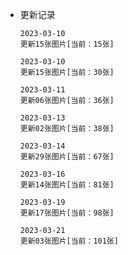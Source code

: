 * 更新记录

    ```
    2023-03-10
    更新15张图片[当前：15张]
    ```

    ```
    2023-03-10
    更新15张图片[当前：30张]
    ```

    ```
    2023-03-11
    更新06张图片[当前：36张]
    ```

    ```
    2023-03-13
    更新02张图片[当前：38张]
    ```

    ```
    2023-03-14
    更新29张图片[当前：67张]
    ```

    ```
    2023-03-16
    更新14张图片[当前：81张]
    ```

    ```
    2023-03-19
    更新17张图片[当前：98张]
    ```

    ```
    2023-03-21
    更新03张图片[当前：101张]
    ```